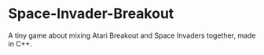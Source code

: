 # Space-Invader-Breakout
A tiny game about mixing Atari Breakout and Space Invaders together, made in C++.
